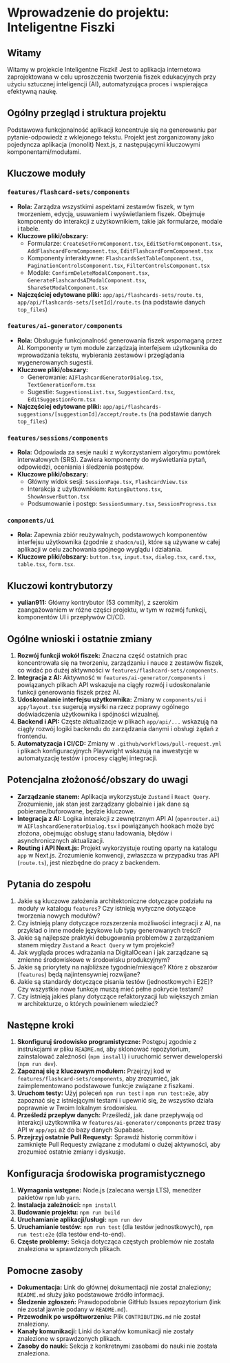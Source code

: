 # Wprowadzenie do projektu: Inteligentne Fiszki

## Witamy

Witamy w projekcie Inteligentne Fiszki! Jest to aplikacja internetowa zaprojektowana w celu uproszczenia tworzenia fiszek edukacyjnych przy użyciu sztucznej inteligencji (AI), automatyzująca proces i wspierająca efektywną naukę.

## Ogólny przegląd i struktura projektu

Podstawowa funkcjonalność aplikacji koncentruje się na generowaniu par pytanie-odpowiedź z wklejonego tekstu. Projekt jest zorganizowany jako pojedyncza aplikacja (monolit) Next.js, z następującymi kluczowymi komponentami/modułami.

## Kluczowe moduły

### `features/flashcard-sets/components`

- **Rola:** Zarządza wszystkimi aspektami zestawów fiszek, w tym tworzeniem, edycją, usuwaniem i wyświetlaniem fiszek. Obejmuje komponenty do interakcji z użytkownikiem, takie jak formularze, modale i tabele.
- **Kluczowe pliki/obszary:**
  - Formularze: `CreateSetFormComponent.tsx`, `EditSetFormComponent.tsx`, `AddFlashcardFormComponent.tsx`, `EditFlashcardFormComponent.tsx`
  - Komponenty interaktywne: `FlashcardsSetTableComponent.tsx`, `PaginationControlsComponent.tsx`, `FilterControlsComponent.tsx`
  - Modale: `ConfirmDeleteModalComponent.tsx`, `GenerateFlashcardsAIModalComponent.tsx`, `ShareSetModalComponent.tsx`
- **Najczęściej edytowane pliki:** `app/api/flashcards-sets/route.ts`, `app/api/flashcards-sets/[setId]/route.ts` (na podstawie danych `top_files`)

### `features/ai-generator/components`

- **Rola:** Obsługuje funkcjonalność generowania fiszek wspomaganą przez AI. Komponenty w tym module zarządzają interfejsem użytkownika do wprowadzania tekstu, wybierania zestawów i przeglądania wygenerowanych sugestii.
- **Kluczowe pliki/obszary:**
  - Generowanie: `AIFlashcardGeneratorDialog.tsx`, `TextGenerationForm.tsx`
  - Sugestie: `SuggestionsList.tsx`, `SuggestionCard.tsx`, `EditSuggestionForm.tsx`
- **Najczęściej edytowane pliki:** `app/api/flashcards-suggestions/[suggestionId]/accept/route.ts` (na podstawie danych `top_files`)

### `features/sessions/components`

- **Rola:** Odpowiada za sesje nauki z wykorzystaniem algorytmu powtórek interwałowych (SRS). Zawiera komponenty do wyświetlania pytań, odpowiedzi, oceniania i śledzenia postępów.
- **Kluczowe pliki/obszary:**
  - Główny widok sesji: `SessionPage.tsx`, `FlashcardView.tsx`
  - Interakcja z użytkownikiem: `RatingButtons.tsx`, `ShowAnswerButton.tsx`
  - Podsumowanie i postęp: `SessionSummary.tsx`, `SessionProgress.tsx`

### `components/ui`

- **Rola:** Zapewnia zbiór reużywalnych, podstawowych komponentów interfejsu użytkownika (zgodnie z `shadcn/ui`), które są używane w całej aplikacji w celu zachowania spójnego wyglądu i działania.
- **Kluczowe pliki/obszary:** `button.tsx`, `input.tsx`, `dialog.tsx`, `card.tsx`, `table.tsx`, `form.tsx`.

## Kluczowi kontrybutorzy

- **yulian911:** Główny kontrybutor (53 commity), z szerokim zaangażowaniem w różne części projektu, w tym w rozwój funkcji, komponentów UI i przepływów CI/CD.

## Ogólne wnioski i ostatnie zmiany

1.  **Rozwój funkcji wokół fiszek:** Znaczna część ostatnich prac koncentrowała się na tworzeniu, zarządzaniu i nauce z zestawów fiszek, co widać po dużej aktywności w `features/flashcard-sets/components`.
2.  **Integracja z AI:** Aktywność w `features/ai-generator/components` i powiązanych plikach API wskazuje na ciągły rozwój i udoskonalanie funkcji generowania fiszek przez AI.
3.  **Udoskonalanie interfejsu użytkownika:** Zmiany w `components/ui` i `app/layout.tsx` sugerują wysiłki na rzecz poprawy ogólnego doświadczenia użytkownika i spójności wizualnej.
4.  **Backend i API:** Częste aktualizacje w plikach `app/api/...` wskazują na ciągły rozwój logiki backendu do zarządzania danymi i obsługi żądań z frontendu.
5.  **Automatyzacja i CI/CD:** Zmiany w `.github/workflows/pull-request.yml` i plikach konfiguracyjnych Playwright wskazują na inwestycje w automatyzację testów i procesy ciągłej integracji.

## Potencjalna złożoność/obszary do uwagi

- **Zarządzanie stanem:** Aplikacja wykorzystuje `Zustand` i `React Query`. Zrozumienie, jak stan jest zarządzany globalnie i jak dane są pobierane/buforowane, będzie kluczowe.
- **Integracja z AI:** Logika interakcji z zewnętrznym API AI (`openrouter.ai`) w `AIFlashcardGeneratorDialog.tsx` i powiązanych hookach może być złożona, obejmując obsługę stanu ładowania, błędów i asynchronicznych aktualizacji.
- **Routing i API Next.js:** Projekt wykorzystuje routing oparty na katalogu `app` w Next.js. Zrozumienie konwencji, zwłaszcza w przypadku tras API (`route.ts`), jest niezbędne do pracy z backendem.

## Pytania do zespołu

1.  Jakie są kluczowe założenia architektoniczne dotyczące podziału na moduły w katalogu `features`? Czy istnieją wytyczne dotyczące tworzenia nowych modułów?
2.  Czy istnieją plany dotyczące rozszerzenia możliwości integracji z AI, na przykład o inne modele językowe lub typy generowanych treści?
3.  Jakie są najlepsze praktyki debugowania problemów z zarządzaniem stanem między `Zustand` a `React Query` w tym projekcie?
4.  Jak wygląda proces wdrażania na DigitalOcean i jak zarządzane są zmienne środowiskowe w środowisku produkcyjnym?
5.  Jakie są priorytety na najbliższe tygodnie/miesiące? Które z obszarów (`features`) będą najintensywniej rozwijane?
6.  Jakie są standardy dotyczące pisania testów (jednostkowych i E2E)? Czy wszystkie nowe funkcje muszą mieć pełne pokrycie testami?
7.  Czy istnieją jakieś plany dotyczące refaktoryzacji lub większych zmian w architekturze, o których powinienem wiedzieć?

## Następne kroki

1.  **Skonfiguruj środowisko programistyczne:** Postępuj zgodnie z instrukcjami w pliku `README.md`, aby sklonować repozytorium, zainstalować zależności (`npm install`) i uruchomić serwer deweloperski (`npm run dev`).
2.  **Zapoznaj się z kluczowym modułem:** Przejrzyj kod w `features/flashcard-sets/components`, aby zrozumieć, jak zaimplementowano podstawowe funkcje związane z fiszkami.
3.  **Uruchom testy:** Użyj poleceń `npm run test` i `npm run test:e2e`, aby zapoznać się z istniejącymi testami i upewnić się, że wszystko działa poprawnie w Twoim lokalnym środowisku.
4.  **Prześledź przepływ danych:** Prześledź, jak dane przepływają od interakcji użytkownika w `features/ai-generator/components` przez trasy API w `app/api` aż do bazy danych Supabase.
5.  **Przejrzyj ostatnie Pull Requesty:** Sprawdź historię commitów i zamknięte Pull Requesty związane z modułami o dużej aktywności, aby zrozumieć ostatnie zmiany i dyskusje.

## Konfiguracja środowiska programistycznego

1.  **Wymagania wstępne:** Node.js (zalecana wersja LTS), menedżer pakietów `npm` lub `yarn`.
2.  **Instalacja zależności:** `npm install`
3.  **Budowanie projektu:** `npm run build`
4.  **Uruchamianie aplikacji/usługi:** `npm run dev`
5.  **Uruchamianie testów:** `npm run test` (dla testów jednostkowych), `npm run test:e2e` (dla testów end-to-end).
6.  **Częste problemy:** Sekcja dotycząca częstych problemów nie została znaleziona w sprawdzonych plikach.

## Pomocne zasoby

- **Dokumentacja:** Link do głównej dokumentacji nie został znaleziony; `README.md` służy jako podstawowe źródło informacji.
- **Śledzenie zgłoszeń:** Prawdopodobnie GitHub Issues repozytorium (link nie został jawnie podany w `README.md`).
- **Przewodnik po współtworzeniu:** Plik `CONTRIBUTING.md` nie został znaleziony.
- **Kanały komunikacji:** Linki do kanałów komunikacji nie zostały znalezione w sprawdzonych plikach.
- **Zasoby do nauki:** Sekcja z konkretnymi zasobami do nauki nie została znaleziona.
